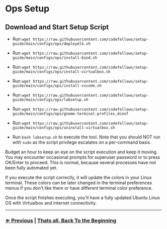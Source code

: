 # Ops Setup

## Download and Start Setup Script

- Run `wget https://raw.githubusercontent.com/codefellows/setup-guide/main/configs/ops/deployelk.sh`
- Run `wget https://raw.githubusercontent.com/codefellows/setup-guide/main/configs/ops/install-bind.sh`
- Run `wget https://raw.githubusercontent.com/codefellows/setup-guide/main/configs/ops/install-virtualbox.sh`
- Run `wget https://raw.githubusercontent.com/codefellows/setup-guide/main/configs/ops/install-vscode.sh`
- Run `wget https://raw.githubusercontent.com/codefellows/setup-guide/main/configs/ops/labsetup.sh`
- Run `wget https://raw.githubusercontent.com/codefellows/setup-guide/main/configs/ops/gnome-terminal-profiles.dconf`
- Run `wget https://raw.githubusercontent.com/codefellows/setup-guide/main/configs/ops/uninstall-virtualbox.sh`

- Run `bash labsetup.sh` to execute the tool. Note that you should NOT run with `sudo` as the script privilege escalates on a per-command basis.

Budget an hour to keep an eye on the script execution and keep it moving. You may encounter occasional prompts for superuser password or to press OK/Enter to proceed. This is normal, because several processes have not been fully automated yet.

If you execute the script correctly, it will update the colors in your Linux terminal. These colors can be later changed in the terminal preferences menus if you don't like them or have  different terminal color preference.

Once the script finishes executing, you'll have a fully updated Ubuntu Linux OS with Virtualbox and internet connectivity.

---

### [⇐ Previous](./4-git.md) | [Thats all. Back To the Beginning](../README.md)

